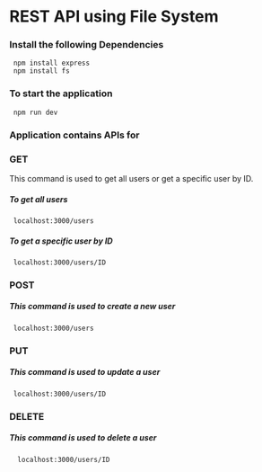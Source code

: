 # REST API using File System

### Install the following Dependencies
     npm install express
     npm install fs

### To start the application
     npm run dev

### Application contains APIs for

###  GET 
This command is used to get all users or get a specific user by ID.
##### To get all users 
     localhost:3000/users
##### To get a specific user by ID
     localhost:3000/users/ID
     
### POST 
##### This command is used to create a new user
     localhost:3000/users
    
### PUT
##### This command is used to update a user
     localhost:3000/users/ID
   
### DELETE
##### This command is used to delete a user
      localhost:3000/users/ID
